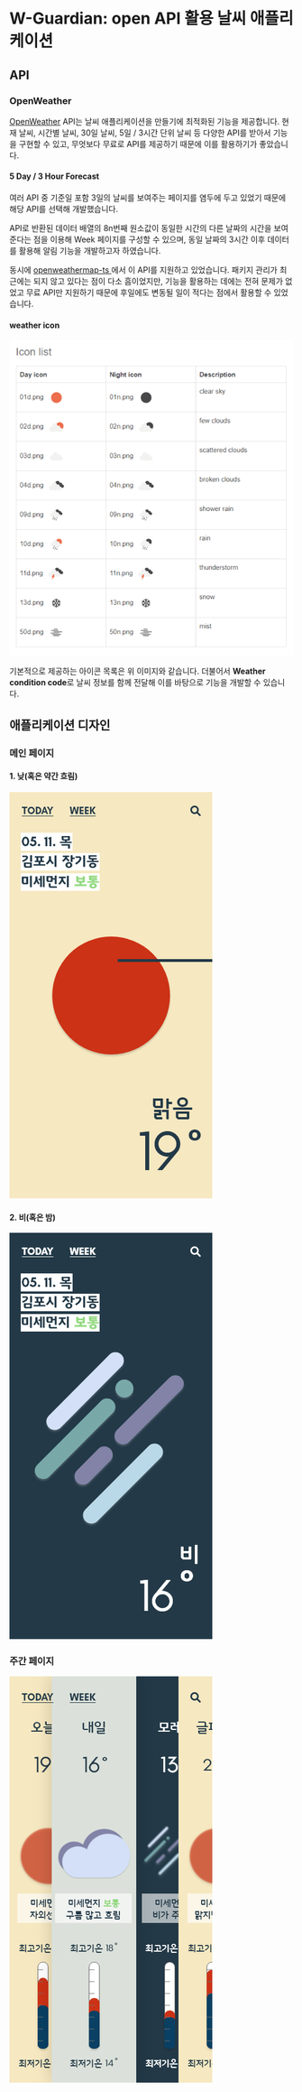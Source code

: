 # W-Guardian: open API 활용 날씨 애플리케이션

## API

### OpenWeather

[OpenWeather](https://openweathermap.org/api) API는 날씨 애플리케이션을 만들기에 최적화된 기능을 제공합니다. 현재 날씨, 시간별 날씨, 30일 날씨, 5일 / 3시간 단위 날씨 등 다양한 API를 받아서 기능을 구현할 수 있고, 무엇보다 무료로 API를 제공하기 때문에 이를 활용하기가 좋았습니다.

#### 5 Day / 3 Hour Forecast

여러 API 중 기준일 포함 3일의 날씨를 보여주는 페이지를 염두에 두고 있었기 때문에 해당 API를 선택해 개발했습니다.

API로 반환된 데이터 배열의 8n번째 원소값이 동일한 시간의 다른 날짜의 시간을 보여준다는 점을 이용해 Week 페이지를 구성할 수 있으며, 동일 날짜의 3시간 이후 데이터를 활용해 알림 기능을 개발하고자 하였습니다.

동시에 [openweathermap-ts
](https://www.npmjs.com/package/openweathermap-ts)에서 이 API를 지원하고 있었습니다. 패키지 관리가 최근에는 되지 않고 있다는 점이 다소 흠이었지만, 기능을 활용하는 데에는 전혀 문제가 없었고 무료 API만 지원하기 때문에 후일에도 변동될 일이 적다는 점에서 활용할 수 있었습니다.

#### weather icon

![날씨 아이콘](public/readme/image.png)

기본적으로 제공하는 아이콘 목록은 위 이미지와 같습니다. 더불어서 **Weather condition code**로 날씨 정보를 함께 전달해 이를 바탕으로 기능을 개발할 수 있습니다.

## 애플리케이션 디자인

### 메인 페이지

#### 1. 낮(혹은 약간 흐림)

![낮](public/readme/day.png)

#### 2. 비(혹은 밤)

![비(혹은 밤)](public/readme/rain.png)

### 주간 페이지

![주간](public/readme/week.png)
